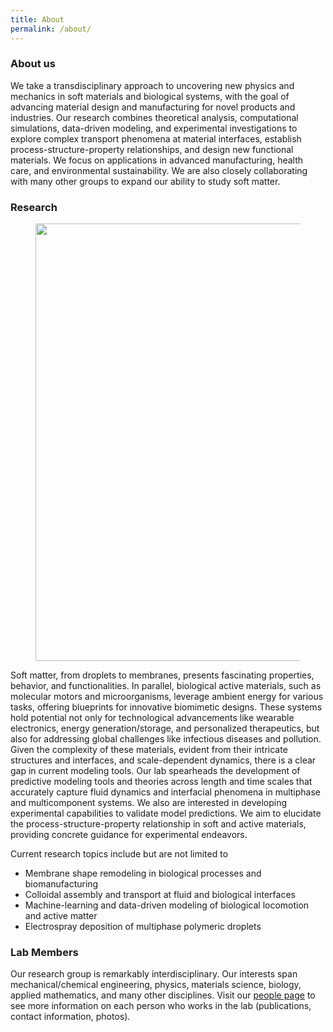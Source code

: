 ```yaml
---
title: About
permalink: /about/
---
```


### About us
We take a transdisciplinary approach to uncovering new physics and mechanics in soft materials and biological systems, with the goal of advancing material design and manufacturing for novel products and industries. Our research combines theoretical analysis, computational simulations, data-driven modeling, and experimental investigations to explore complex transport phenomena at material interfaces, establish process-structure-property relationships, and design new functional materials. We focus on applications in advanced manufacturing, health care, and environmental sustainability. We are also closely collaborating with many other groups to expand our ability to study soft matter.

### Research

<figure><center>
  <img width="700" src="{{site.baseurl}}/images/others/sail-wordcloud.png" data-action="zoom">
</center></figure>

Soft matter, from droplets to membranes, presents fascinating properties, behavior, and functionalities. In parallel, biological active materials, such as molecular motors and microorganisms, leverage ambient energy for various tasks, offering blueprints for innovative biomimetic designs. These systems hold potential not only for technological advancements like wearable electronics, energy generation/storage, and personalized therapeutics, but also for addressing global challenges like infectious diseases and pollution. Given the complexity of these materials, evident from their intricate structures and interfaces, and scale-dependent dynamics, there is a clear gap in current modeling tools. Our lab spearheads the development of predictive modeling tools and theories across length and time scales that accurately capture fluid dynamics and interfacial phenomena in multiphase and multicomponent systems. We also are interested in developing experimental capabilities to  validate model predictions. We aim to elucidate the process-structure-property relationship in soft and active materials, providing concrete guidance for experimental endeavors.<br>

Current research topics include but are not limited to 
- Membrane shape remodeling in biological processes and biomanufacturing
- Colloidal assembly and transport at fluid and biological interfaces
- Machine-learning and data-driven modeling of biological locomotion and active matter
- Electrospray deposition of multiphase polymeric droplets

### Lab Members

Our research group is remarkably interdisciplinary. Our interests span mechanical/chemical engineering, physics, materials science, biology, applied mathematics, and many other disciplines. Visit our [people page](http://sail-yong.github.io/people/) to see more information on each person who works in the lab (publications, contact information, photos).
